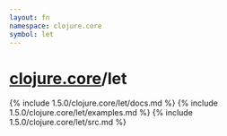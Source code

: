 ```yaml
---
layout: fn
namespace: clojure.core
symbol: let
---
```


# [clojure.core](../)/let

{% include 1.5.0/clojure.core/let/docs.md %}
{% include 1.5.0/clojure.core/let/examples.md %}
{% include 1.5.0/clojure.core/let/src.md %}

